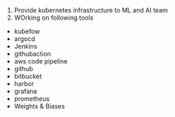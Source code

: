 1. Provide kubernetes infrastructure to ML and AI team 
2. WOrking on following tools
- kubefow
- argocd
- Jenkins
- githubaction
- aws code pipeline
- github
- bitbucket
- harbor
- grafana
- prometheus
- Weights & Biases